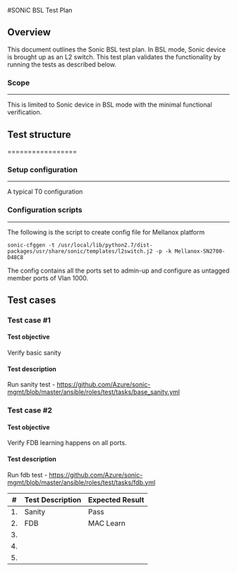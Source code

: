 #SONiC BSL Test Plan


## Overview
This document outlines the Sonic BSL test plan. In BSL mode, Sonic device is brought up as an L2 switch. This test plan validates the functionality by running the tests as described below.

### Scope
---------
This is limited to Sonic device in BSL mode with the minimal functional verification. 


## Test structure 
=================

### Setup configuration
-------------------
A typical T0 configuration

### Configuration scripts
-------------------------
The following is the script to create config file for Mellanox platform
```
sonic-cfggen -t /usr/local/lib/python2.7/dist-packages/usr/share/sonic/templates/l2switch.j2 -p -k Mellanox-SN2700-D48C8
```
The config contains all the ports set to admin-up and configure as untagged member ports of Vlan 1000. 

Test cases
----------

### Test case \#1

#### Test objective
Verify basic sanity 

#### Test description
Run sanity test - https://github.com/Azure/sonic-mgmt/blob/master/ansible/roles/test/tasks/base_sanity.yml

### Test case \#2

#### Test objective
Verify FDB learning happens on all ports.

#### Test description
Run fdb test - https://github.com/Azure/sonic-mgmt/blob/master/ansible/roles/test/tasks/fdb.yml 

| **\#** | **Test Description** | **Expected Result** |
|--------|----------------------|---------------------|
| 1.     |  Sanity              |         Pass        |
| 2.     |  FDB                 |         MAC Learn   |
| 3.     |                      |                     |
| 4.     |                      |                     |
| 5.     |                      |                     |

